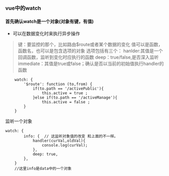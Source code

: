 ### vue中的watch
#### 首先确认watch是一个对象(对象有键，有值)
* 可以在数据变化时来执行异步操作
> 键：要监控的那个，比如路由$route或者某个数据的变化
值可以是函数，函数名，也可以是包含选项的对象
选项包括有三个：
hanlder:其值是一个回调函数，监听到变化时应执行的函数
deep：true/false,是否深入监听
immediate：其值是true或false；确认是否以当前的初始值执行handler的函数
```
    watch: {
        '$route': function (to,from) {
            if(to.path == '/activePublic'){
                this.active = true ;
            }else if(to.path == '/activeManage'){
                this.active = false ;
        }
    }
```
监听一个对象
```
watch: {
        info: {  // 这监听对象值的改变 和上面的不一样。
            handler(curVal,oldVal){
                console.log(curVal);
            },
            deep: true, 
        },
    }
    //这里info是data中的一个对象
```
